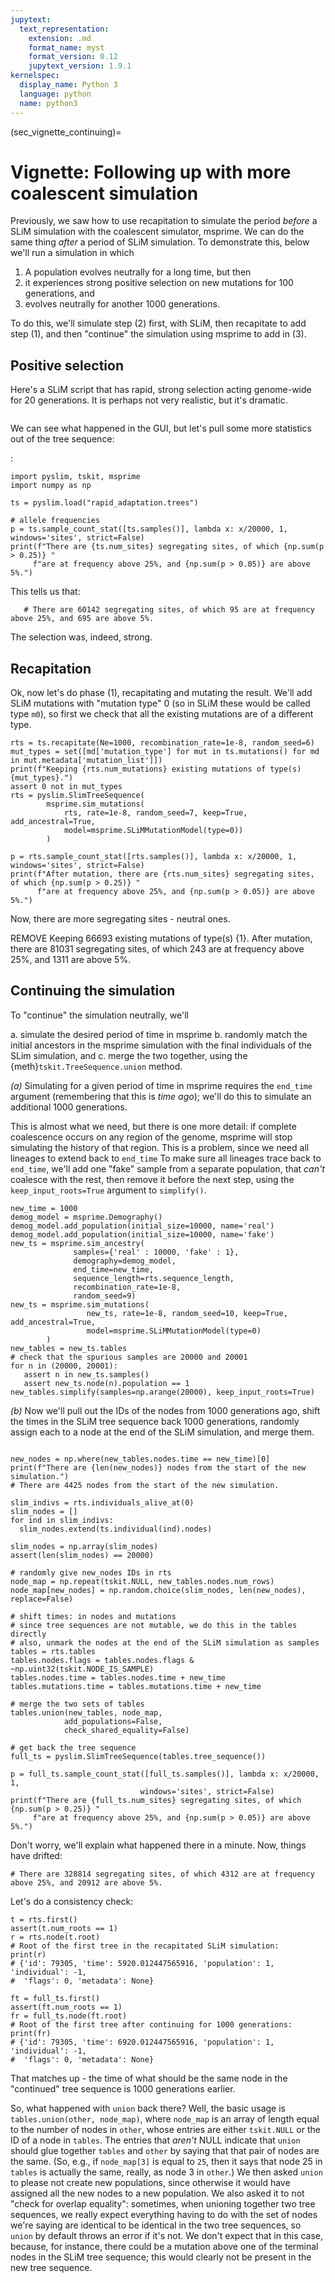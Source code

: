 ```yaml
---
jupytext:
  text_representation:
    extension: .md
    format_name: myst
    format_version: 0.12
    jupytext_version: 1.9.1
kernelspec:
  display_name: Python 3
  language: python
  name: python3
---
```


(sec_vignette_continuing)=


# Vignette: Following up with more coalescent simulation

Previously, we saw how to use recapitation
to simulate the period *before* a SLiM simulation
with the coalescent simulator, msprime.
We can do the same thing *after* a period of SLiM simulation.
To demonstrate this,
below we'll run a simulation in which

1. A population evolves neutrally for a long time, but then
2. it experiences strong positive selection on new mutations for 100 generations, and
3. evolves neutrally for another 1000 generations.

To do this, we'll simulate step (2) first, with SLiM,
then recapitate to add step (1), and then "continue" the simulation using msprime to add in (3).


## Positive selection

Here's a SLiM script that has rapid, strong selection acting genome-wide for 20 generations.
It is perhaps not very realistic, but it's dramatic.

```{literalinclude} rapid_adaptation.slim
```

We can see what happened in the GUI,
but let's pull some more statistics out of the tree sequence:

:

```{code-cell}
import pyslim, tskit, msprime
import numpy as np

ts = pyslim.load("rapid_adaptation.trees")

# allele frequencies
p = ts.sample_count_stat([ts.samples()], lambda x: x/20000, 1, windows='sites', strict=False)
print(f"There are {ts.num_sites} segregating sites, of which {np.sum(p > 0.25)} "
     f"are at frequency above 25%, and {np.sum(p > 0.05)} are above 5%.")
```

This tells us that:

```{code-cell}
   # There are 60142 segregating sites, of which 95 are at frequency above 25%, and 695 are above 5%.
```

The selection was, indeed, strong.

## Recapitation

Ok, now let's do phase (1), recapitating and mutating the result.
We'll add SLiM mutations with "mutation type" 0
(so in SLiM these would be called type `m0`),
so first we check that all the existing mutations are of a different type.

```{code-cell}
rts = ts.recapitate(Ne=1000, recombination_rate=1e-8, random_seed=6)
mut_types = set([md['mutation_type'] for mut in ts.mutations() for md in mut.metadata['mutation_list']])
print(f"Keeping {rts.num_mutations} existing mutations of type(s) {mut_types}.")
assert 0 not in mut_types
rts = pyslim.SlimTreeSequence(
        msprime.sim_mutations(
            rts, rate=1e-8, random_seed=7, keep=True, add_ancestral=True,
            model=msprime.SLiMMutationModel(type=0))
        )

p = rts.sample_count_stat([rts.samples()], lambda x: x/20000, 1, windows='sites', strict=False)
print(f"After mutation, there are {rts.num_sites} segregating sites, of which {np.sum(p > 0.25)} "
      f"are at frequency above 25%, and {np.sum(p > 0.05)} are above 5%.")
```

Now, there are more segregating sites - neutral ones.

REMOVE
Keeping 66693 existing mutations of type(s) {1}.
After mutation, there are 81031 segregating sites, of which 243 are at frequency above 25%, and 1311 are above 5%.


## Continuing the simulation

To "continue" the simulation neutrally, we'll 

a. simulate the desired period of time in msprime
b. randomly match the initial ancestors in the msprime simulation
   with the final individuals of the SLim simulation, and
c. merge the two together, using the {meth}`tskit.TreeSequence.union` method.


*(a)* Simulating for a given period of time in msprime requires the ``end_time`` argument
(remembering that this is *time ago*);
we'll do this to simulate an additional 1000 generations.

This is almost what we need, but there is one more detail:
if complete coalescence occurs on any region of the genome,
msprime will stop simulating the history of that region.
This is a problem, since we need all lineages to extend back to ``end_time``
To make sure all lineages trace back to ``end_time``,
we'll add one "fake" sample from a separate population, that *can't* coalesce with the rest,
then remove it before the next step, using the ``keep_input_roots=True`` argument to ``simplify()``.


```{code-cell}
new_time = 1000
demog_model = msprime.Demography()
demog_model.add_population(initial_size=10000, name='real')
demog_model.add_population(initial_size=10000, name='fake')
new_ts = msprime.sim_ancestry(
              samples={'real' : 10000, 'fake' : 1},
              demography=demog_model,
              end_time=new_time,
              sequence_length=rts.sequence_length,
              recombination_rate=1e-8,
              random_seed=9)
new_ts = msprime.sim_mutations(
                 new_ts, rate=1e-8, random_seed=10, keep=True, add_ancestral=True,
                 model=msprime.SLiMMutationModel(type=0)
        )
new_tables = new_ts.tables
# check that the spurious samples are 20000 and 20001
for n in (20000, 20001):
   assert n in new_ts.samples()
   assert new_ts.node(n).population == 1
new_tables.simplify(samples=np.arange(20000), keep_input_roots=True)
```

*(b)* Now we'll pull out the IDs of the nodes from 1000 generations ago,
shift the times in the SLiM tree sequence back 1000 generations,
randomly assign each to a node at the end of the SLiM simulation,
and merge them.

```{code-cell}

new_nodes = np.where(new_tables.nodes.time == new_time)[0]
print(f"There are {len(new_nodes)} nodes from the start of the new simulation.")
# There are 4425 nodes from the start of the new simulation.

slim_indivs = rts.individuals_alive_at(0)
slim_nodes = []
for ind in slim_indivs:
  slim_nodes.extend(ts.individual(ind).nodes)

slim_nodes = np.array(slim_nodes)
assert(len(slim_nodes) == 20000)

# randomly give new_nodes IDs in rts
node_map = np.repeat(tskit.NULL, new_tables.nodes.num_rows)
node_map[new_nodes] = np.random.choice(slim_nodes, len(new_nodes), replace=False)

# shift times: in nodes and mutations
# since tree sequences are not mutable, we do this in the tables directly
# also, unmark the nodes at the end of the SLiM simulation as samples
tables = rts.tables
tables.nodes.flags = tables.nodes.flags & ~np.uint32(tskit.NODE_IS_SAMPLE)
tables.nodes.time = tables.nodes.time + new_time
tables.mutations.time = tables.mutations.time + new_time

# merge the two sets of tables
tables.union(new_tables, node_map,
            add_populations=False,
            check_shared_equality=False)

# get back the tree sequence
full_ts = pyslim.SlimTreeSequence(tables.tree_sequence())

p = full_ts.sample_count_stat([full_ts.samples()], lambda x: x/20000, 1,
                             windows='sites', strict=False)
print(f"There are {full_ts.num_sites} segregating sites, of which {np.sum(p > 0.25)} "
     f"are at frequency above 25%, and {np.sum(p > 0.05)} are above 5%.")
```

Don't worry, we'll explain what happened there in a minute.
Now, things have drifted:

```{code-cell}
# There are 328814 segregating sites, of which 4312 are at frequency above 25%, and 20912 are above 5%.
```

Let's do a consistency check:

```{code-cell}
t = rts.first()
assert(t.num_roots == 1)
r = rts.node(t.root)
# Root of the first tree in the recapitated SLiM simulation:
print(r)
# {'id': 79305, 'time': 5920.012447565916, 'population': 1, 'individual': -1,
#  'flags': 0, 'metadata': None}

ft = full_ts.first()
assert(ft.num_roots == 1)
fr = full_ts.node(ft.root)
# Root of the first tree after continuing for 1000 generations:
print(fr)
# {'id': 79305, 'time': 6920.012447565916, 'population': 1, 'individual': -1,
#  'flags': 0, 'metadata': None}
```

That matches up - the time of what should be the same node in the "continued" tree sequence
is 1000 generations earlier.

So, what happened with ``union`` back there?
Well, the basic usage is ``tables.union(other, node_map)``,
where ``node_map`` is an array of length equal to the number of nodes in ``other``,
whose entries are either ``tskit.NULL`` or the ID of a node in ``tables``.
The entries that *aren't* NULL indicate that
``union`` should glue together ``tables`` and ``other`` by saying that that pair of nodes are the same.
(So, e.g., if ``node_map[3]`` is equal to ``25``, then it says that node 25 in ``tables``
is actually the same, really, as node 3 in ``other``.)
We then asked ``union`` to please not create new populations,
since otherwise it would have assigned all the new nodes to a new population.
We also asked it to not "check for overlap equality":
sometimes, when unioning together two tree sequences,
we really expect everything having to do with the set of nodes we're saying are identical
to be identical in the two tree sequences, so ``union`` by default throws an error if it's not.
We don't expect that in this case, because, for instance,
there could be a mutation above one of the terminal nodes in the SLiM tree sequence;
this would clearly not be present in the new tree sequence.
